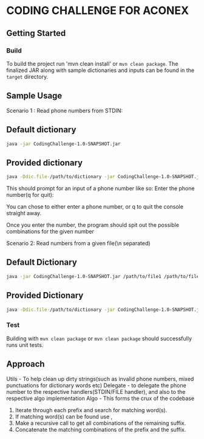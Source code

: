# CODING CHALLENGE FOR ACONEX

## Getting Started

### Build

To build the project run 
'mvn clean install' or `mvn clean package`.
The finalized JAR along with sample dictionaries and inputs can be found in the `target` directory.

## Sample Usage


Scenario 1 : Read phone numbers from STDIN:


## Default dictionary
```sh
java -jar CodingChallenge-1.0-SNAPSHOT.jar
```

## Provided dictionary
```sh
java -Ddic.file-/path/to/dictionary -jar CodingChallenge-1.0-SNAPSHOT.jar
```

This should prompt for an input of a phone number like so:
Enter the phone number(q for quit): 

You can chose to either enter a phone number, or q to quit the console straight away.

Once you enter the number, the program should spit out the possible combinations for the given number


Scenario 2: Read numbers from a given file(\n separated)

## Default Dictionary
```sh
java -jar CodingChallenge-1.0-SNAPSHOT.jar /path/to/file1 /path/to/file2 <and so on>
```

## Provided Dictionary
```sh
java -Ddic.file-/path/to/dictionary -jar CodingChallenge-1.0-SNAPSHOT.jar /path/to/file1 /path/to/file2 <and so on>
```

### Test

Building with `mvn clean package` or `mvn clean package` should successfully runs unit tests.
  
## Approach

Utils - To help clean up dirty strings(such as invalid phone numbers, mixed punctuations for dictionary words etc)
Delegate - to delegate the phone number to the respective handlers(STDIN/FILE handler), and also to the respective algo implementation
Algo - This forms the crux of the codebase
  1. Iterate through each prefix  and search for matching word(s).
  2. If matching word(s) can be found use ,
  3. Make a recursive call to get all combinations of the remaining suffix.
  4. Concatenate the matching combinations of the prefix and the suffix.

